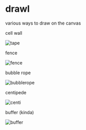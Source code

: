# drawl
various ways to draw on the canvas

cell wall

![tape](https://user-images.githubusercontent.com/36888812/225812735-3820af28-e26b-4516-af7f-6db6013c51d1.gif)

fence

![fence](https://user-images.githubusercontent.com/36888812/225719990-892894f5-8f52-4db0-8ab5-41eb8bea9461.PNG)

bubble rope

![bubblerope](https://user-images.githubusercontent.com/36888812/225726275-30d50b99-9a95-4e4b-a928-eee8df76fd77.PNG)

centipede

![centi](https://user-images.githubusercontent.com/36888812/225736870-ab69be1a-707e-44a0-88e7-ac8a35a080c6.PNG)

buffer (kinda)

![buffer](https://user-images.githubusercontent.com/36888812/225739250-00959869-1ad5-480e-8180-77b4b7fdddb4.PNG)


